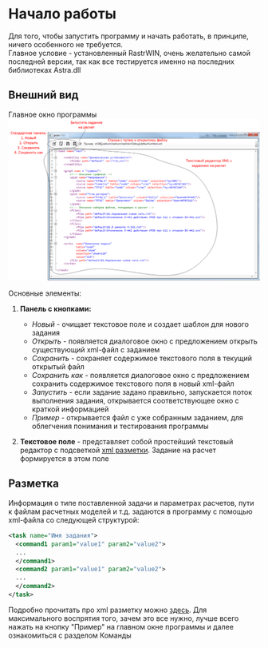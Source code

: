 # Начало работы

Для того, чтобы запустить программу и начать работать, в принципе, ничего особенного не требуется.
<br>Главное условие - установленный RastrWIN, очень желательно самой последней версии, так как все тестируется именно на последних библиотеках Astra.dll

## <a name="interface"></a>Внешний вид
Главное окно программы
![](img/interface.png)

Основные элементы:

1. **Панель с кнопками:**
   + *Новый* - очищает текстовое поле и создает шаблон для нового задания
   + *Открыть* - появляется диалоговое окно с предложением открыть существующий xml-файл с заданием
   + *Сохранить* - сохраняет содержимое текстового поля в текущий открытый файл
   + *Сохранить как* - появляется диалоговое окно с предложением сохранить содержимое текстового поля в новый xml-файл
   + *Запустить* - если задание задано правильно, запускается поток выполнения задания, открывается соответствующее окно с краткой информацией
   + *Пример* - открывается файл с уже собранным заданием, для облегчения понимания и тестирования программы
   
1. **Текстовое поле** - представляет собой простейший текстовый редактор с подсветкой [xml разметки](https://ru.wikipedia.org/wiki/XML). Задание на расчет формируется в этом поле

## <a name="markdown"></a>Разметка
Информация о типе поставленной задачи и параметрах расчетов, пути к файлам расчетных моделей и т.д. задаются в программу с помощью xml-файла со следующей структурой:
```xml
<task name="Имя задания">
  <command1 param1="value1" param2="value2">
  ...
  </command1>
  <command2 param1="value1" param2="value2">
  ...
  </command2>
</task>
```

Подробно прочитать про xml разметку можно [здесь](https://ru.wikipedia.org/wiki/XML). Для максимального воспрятия того, зачем это все нужно, лучше всего нажать на кнопку "Пример" на главном окне программы и далее ознакомиться с разделом Команды
